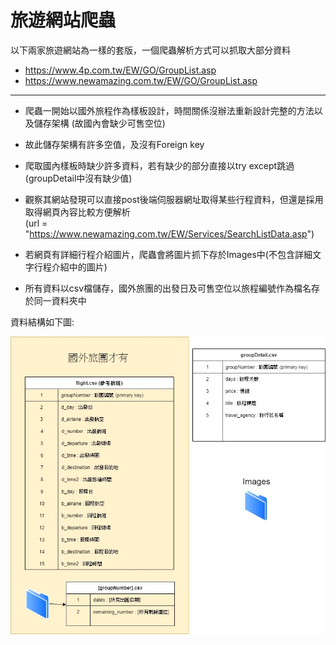 # 旅遊網站爬蟲

以下兩家旅遊網站為一樣的套版，一個爬蟲解析方式可以抓取大部分資料

* https://www.4p.com.tw/EW/GO/GroupList.asp
* https://www.newamazing.com.tw/EW/GO/GroupList.asp

-----------------------------------------------------------------------------------
* 爬蟲一開始以國外旅程作為樣板設計，時間關係沒辦法重新設計完整的方法以及儲存架構 (故國內會缺少可售空位)  
* 故此儲存架構有許多空值，及沒有Foreign key
* 爬取國內樣板時缺少許多資料，若有缺少的部分直接以try except跳過  
(groupDetail中沒有缺少值)  

* 觀察其網站發現可以直接post後端伺服器網址取得某些行程資料，但還是採用取得網頁內容比較方便解析  
(url = "https://www.newamazing.com.tw/EW/Services/SearchListData.asp")  
* 若網頁有詳細行程介紹圖片，爬蟲會將圖片抓下存於Images中(不包含詳細文字行程介紹中的圖片)
* 所有資料以csv檔儲存，國外旅團的出發日及可售空位以旅程編號作為檔名存於同一資料夾中

資料結構如下圖:



![Alt text](https://github.com/spc023151/Crawler/blob/interview/TACrawler/Untitled%20Diagram.jpg)
